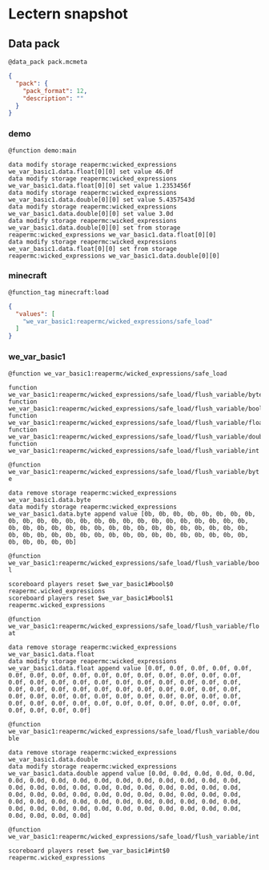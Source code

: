 # Lectern snapshot

## Data pack

`@data_pack pack.mcmeta`

```json
{
  "pack": {
    "pack_format": 12,
    "description": ""
  }
}
```

### demo

`@function demo:main`

```mcfunction
data modify storage reapermc:wicked_expressions we_var_basic1.data.float[0][0] set value 46.0f
data modify storage reapermc:wicked_expressions we_var_basic1.data.float[0][0] set value 1.2353456f
data modify storage reapermc:wicked_expressions we_var_basic1.data.double[0][0] set value 5.4357543d
data modify storage reapermc:wicked_expressions we_var_basic1.data.double[0][0] set value 3.0d
data modify storage reapermc:wicked_expressions we_var_basic1.data.double[0][0] set from storage reapermc:wicked_expressions we_var_basic1.data.float[0][0]
data modify storage reapermc:wicked_expressions we_var_basic1.data.float[0][0] set from storage reapermc:wicked_expressions we_var_basic1.data.double[0][0]
```

### minecraft

`@function_tag minecraft:load`

```json
{
  "values": [
    "we_var_basic1:reapermc/wicked_expressions/safe_load"
  ]
}
```

### we_var_basic1

`@function we_var_basic1:reapermc/wicked_expressions/safe_load`

```mcfunction
function we_var_basic1:reapermc/wicked_expressions/safe_load/flush_variable/byte
function we_var_basic1:reapermc/wicked_expressions/safe_load/flush_variable/bool
function we_var_basic1:reapermc/wicked_expressions/safe_load/flush_variable/float
function we_var_basic1:reapermc/wicked_expressions/safe_load/flush_variable/double
function we_var_basic1:reapermc/wicked_expressions/safe_load/flush_variable/int
```

`@function we_var_basic1:reapermc/wicked_expressions/safe_load/flush_variable/byte`

```mcfunction
data remove storage reapermc:wicked_expressions we_var_basic1.data.byte
data modify storage reapermc:wicked_expressions we_var_basic1.data.byte append value [0b, 0b, 0b, 0b, 0b, 0b, 0b, 0b, 0b, 0b, 0b, 0b, 0b, 0b, 0b, 0b, 0b, 0b, 0b, 0b, 0b, 0b, 0b, 0b, 0b, 0b, 0b, 0b, 0b, 0b, 0b, 0b, 0b, 0b, 0b, 0b, 0b, 0b, 0b, 0b, 0b, 0b, 0b, 0b, 0b, 0b, 0b, 0b, 0b, 0b, 0b, 0b, 0b, 0b, 0b, 0b, 0b, 0b, 0b, 0b, 0b, 0b, 0b, 0b]
```

`@function we_var_basic1:reapermc/wicked_expressions/safe_load/flush_variable/bool`

```mcfunction
scoreboard players reset $we_var_basic1#bool$0 reapermc.wicked_expressions
scoreboard players reset $we_var_basic1#bool$1 reapermc.wicked_expressions
```

`@function we_var_basic1:reapermc/wicked_expressions/safe_load/flush_variable/float`

```mcfunction
data remove storage reapermc:wicked_expressions we_var_basic1.data.float
data modify storage reapermc:wicked_expressions we_var_basic1.data.float append value [0.0f, 0.0f, 0.0f, 0.0f, 0.0f, 0.0f, 0.0f, 0.0f, 0.0f, 0.0f, 0.0f, 0.0f, 0.0f, 0.0f, 0.0f, 0.0f, 0.0f, 0.0f, 0.0f, 0.0f, 0.0f, 0.0f, 0.0f, 0.0f, 0.0f, 0.0f, 0.0f, 0.0f, 0.0f, 0.0f, 0.0f, 0.0f, 0.0f, 0.0f, 0.0f, 0.0f, 0.0f, 0.0f, 0.0f, 0.0f, 0.0f, 0.0f, 0.0f, 0.0f, 0.0f, 0.0f, 0.0f, 0.0f, 0.0f, 0.0f, 0.0f, 0.0f, 0.0f, 0.0f, 0.0f, 0.0f, 0.0f, 0.0f, 0.0f, 0.0f, 0.0f, 0.0f, 0.0f, 0.0f]
```

`@function we_var_basic1:reapermc/wicked_expressions/safe_load/flush_variable/double`

```mcfunction
data remove storage reapermc:wicked_expressions we_var_basic1.data.double
data modify storage reapermc:wicked_expressions we_var_basic1.data.double append value [0.0d, 0.0d, 0.0d, 0.0d, 0.0d, 0.0d, 0.0d, 0.0d, 0.0d, 0.0d, 0.0d, 0.0d, 0.0d, 0.0d, 0.0d, 0.0d, 0.0d, 0.0d, 0.0d, 0.0d, 0.0d, 0.0d, 0.0d, 0.0d, 0.0d, 0.0d, 0.0d, 0.0d, 0.0d, 0.0d, 0.0d, 0.0d, 0.0d, 0.0d, 0.0d, 0.0d, 0.0d, 0.0d, 0.0d, 0.0d, 0.0d, 0.0d, 0.0d, 0.0d, 0.0d, 0.0d, 0.0d, 0.0d, 0.0d, 0.0d, 0.0d, 0.0d, 0.0d, 0.0d, 0.0d, 0.0d, 0.0d, 0.0d, 0.0d, 0.0d, 0.0d, 0.0d, 0.0d, 0.0d]
```

`@function we_var_basic1:reapermc/wicked_expressions/safe_load/flush_variable/int`

```mcfunction
scoreboard players reset $we_var_basic1#int$0 reapermc.wicked_expressions
```
